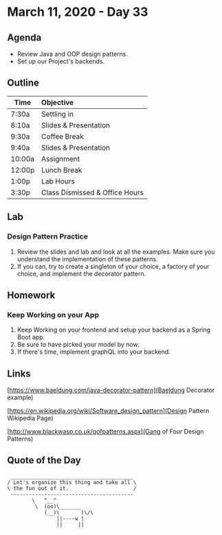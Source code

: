 # March 11, 2020 - Day 33


## Agenda

- Review Java and OOP design patterns. 
- Set up our Project's backends. 


## Outline

| Time   | Objective                        |
| -------|:---------------------------------|
| 7:30a  | Settling in                      |
| 8:10a  | Slides & Presentation            |
| 9:30a  | Coffee Break                     |
| 9:40a  | Slides & Presentation            |
| 10:00a | Assignment                       |
| 12:00p | Lunch Break                      |
| 1:00p  | Lab Hours                        |
| 3:30p  | Class Dismissed & Office Hours   |

## Lab

### Design Pattern Practice

1. Review the slides and lab and look at all the examples. Make sure you understand the implementation of these patterns. 
2. If you can, try to create a singleton of your choice, a factory of your choice, and implement the decorator pattern.


## Homework

### Keep Working on your App

1. Keep Working on your frontend and setup your backend as a Spring Boot app. 
2. Be sure to have picked your model by now. 
3. If there's time, implement graphQL into your backend. 


## Links

[https://www.baeldung.com/java-decorator-pattern](Baeldung Decorator example)

[https://en.wikipedia.org/wiki/Software_design_pattern](Design Pattern Wikipedia Page)

[http://www.blackwasp.co.uk/gofpatterns.aspx](Gang of Four Design Patterns)


## Quote of the Day 
```
 ________________________________________
/ Let's organize this thing and take all \
\ the fun out of it.                     /
 ----------------------------------------
        \   ^__^
         \  (oo)\_______
            (__)\       )\/\
                ||----w |
                ||     ||
```